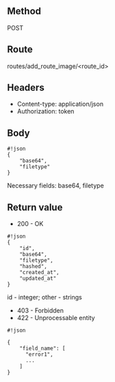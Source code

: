## Method ##

POST

## Route ##

routes/add_route_image/<route_id>

## Headers ##

* Content-type: application/json
* Authorization: token

## Body ##
```
#!json
{
    "base64",
    "filetype"
}
```  

Necessary fields: base64, filetype

## Return value ##

* 200 - OK

```
#!json
{
    "id",
    "base64",
    "filetype",
    "hashed",
    "created_at",
    "updated_at"
}

```   
id - integer; other - strings

* 403 - Forbidden
* 422 - Unprocessable entity
```
#!json

{
    "field_name": [
      "error1",
      ...
    ]
}
```